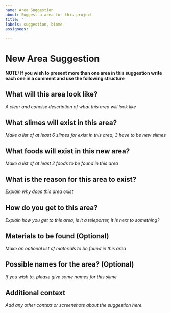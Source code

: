 ```yaml
---
name: Area Suggestion
about: Suggest a area for this project
title: ''
labels: suggestion, biome
assignees: ''

---
```


# New Area Suggestion

**NOTE: If you wish to present more than one area in this suggestion write each one in a comment and use the following structure**

## What will this area look like?
*A clear and concise description of what this area will look like*

## What slimes will exist in this area?
*Make a list of at least 6 slimes for exist in this area, 3 have to be new slimes*

## What foods will exist in this new area?
*Make a list of at least 2 foods to be found in this area*

## What is the reason for this area to exist?
*Explain why does this area exist*

## How do you get to this area?
*Explain how you get to this area, is it a teleporter, it is next to something?*

## Materials to be found (Optional)
*Make an optional list of materials to be found in this area*

## Possible names for the area? (Optional)
*If you wish to, please give some names for this slime*

## Additional context
*Add any other context or screenshots about the suggestion here.*
